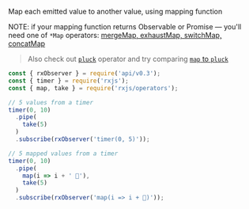 <!--
name:		
title:		map
pageTitle:	map — RxJS operator example + marble diagram
desc:		Map each emitted value to another value
docsUrl:	https://rxjs.dev/api/operators/map
-->

Map each emitted value to another value, using mapping function

NOTE: if your mapping function returns Observable or Promise — you'll need one of `*Map` operators: [mergeMap, exhaustMap, switchMap, concatMap](/rxjs/mergeMap-vs-exhaustMap-vs-switchMap-vs-concatMap/)

> Also check out [`pluck`](/rxjs/pluck/) operator and try comparing [`map` to `pluck`](/rxjs/map-vs-pluck/)

```js
const { rxObserver } = require('api/v0.3');
const { timer } = require('rxjs');
const { map, take } = require('rxjs/operators');

// 5 values from a timer
timer(0, 10)
  .pipe(
    take(5)
  )
  .subscribe(rxObserver('timer(0, 5)'));

// 5 mapped values from a timer
timer(0, 10)
  .pipe(
    map(i => i + ' 🦆'),
    take(5)
  )
  .subscribe(rxObserver('map(i => i + 🦆)'));

```